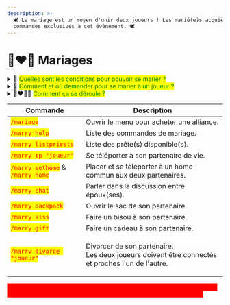 ```yaml
---
description: >-
  🕊️ Le mariage est un moyen d'unir deux joueurs ! Les marié(e)s acquièrent des
  commandes exclusives à cet évènement. 🕊️
---
```


# 👩‍❤️‍👨 Mariages

<details>

<summary>💍 <mark style="color:green;">Quelles sont les conditions pour pouvoir se marier ?</mark> </summary>

* <mark style="color:yellow;">**Le consentement**</mark> : C'est avec logique que les deux joueurs doivent être consentants concernant l'acte du mariage.&#x20;
* <mark style="color:yellow;">**L'alliance**</mark> : Les deux futur(e)s marié(e)s doivent se munir d'une alliance via le menu <mark style="color:red;">`/mariage`</mark>. Elle coûte **100 000$** et sera "consommée"<sup>1</sup> après l'union. _(Une seule requise)_
* <mark style="color:yellow;">**Le lieu**</mark> : Trouver le lieu parfait !&#x20;
* <mark style="color:yellow;">**La présence d'un membre du staff**</mark> : Bien entendu, il vous faut un prêtre pour vous marier ! C'est donc par la présence d'un staff que le mariage se fera. La commande <mark style="color:red;">`/marry listpriests`</mark> pourra vous être utile.

<sup>_1 : Le prêtre (staff) qui s'occupe du mariage est dans l'obligation de supprimer l'item._</sup>                                           &#x20;

</details>

<details>

<summary>🧐 <mark style="color:green;">Comment et où demander pour se marier à un joueur ?</mark></summary>

* <mark style="color:yellow;">**En jeu**</mark> : Si un membre du staff est disponible et que tout est prêt de votre côté, n'attendez plus et unissez vous avec votre moitié en indiquant le lieu de la cérémonie. Vous pouvez aussi trouver un accord pour que l'heure convienne à tous !
* <mark style="color:yellow;">**Par ticket**</mark> [<mark style="color:yellow;">**Discord**</mark>](https://astralya.fr/discord) : Si aucun staff n'est disponible en jeu ou qu'il s'agit d'une demande de mariage organisé tel jour, n'hésitez pas à faire un ticket pour trouver un prête disponible à la date prévue !

\
💡 Le channel :herb:Communauté sur notre serveur discord peut être un moyen d'annoncer à tous, en détail, l'évènement à venir et ainsi permettre aux joueurs d'être présents !

</details>

<details>

<summary> 👩‍❤️‍💋‍👨 <mark style="color:green;">Comment ça se déroule ?</mark> </summary>

* Le prêtre, les marié(e)s et les invités se rendent sur le lieu de cérémonie.&#x20;
* Les deux personnes concernées se mettent à proximité du prêtre et lui donnent l'alliance avant de commencer.

C'est là que les choses sérieuses commencent ! 🕊️

* Le prêtre demande aux élus s'ils veulent se marier.   &#x20;
* Les deux joueurs se disent **OUI** pour le meilleur et pour le pire et sont désormais unis par les liens sacrés du mariage !

<p align="center">VIVES LES MARIÉ(E)S !!🥳</p>

<sup>_Pas de panique quant au dialogue ! Il vous suffit juste de cliquer dans le tchat pour le faire avancer automatiquement._</sup>

⚠️ <mark style="color:red;">**Comme précisé plus haut, l'alliance est détruite une fois la cérémonie de mariage passée sans possibilité d'être reprise par les deux joueurs.**</mark>

</details>

| Commande                                                                                         | Description                                                                                                |
| ------------------------------------------------------------------------------------------------ | ---------------------------------------------------------------------------------------------------------- |
| <mark style="color:red;">`/mariage`</mark>                                                       | Ouvrir le menu pour acheter une alliance.                                                                  |
| <mark style="color:red;">`/marry help`</mark>                                                    | Liste des commandes de mariage.                                                                            |
| <mark style="color:red;">`/marry listpriests`</mark>                                             | Liste des prête(s) disponible(s).                                                                          |
| <mark style="color:red;">`/marry tp "joueur"`</mark>                                             | Se téléporter à son partenaire de vie.                                                                     |
| <mark style="color:red;">`/marry sethome`</mark> & <mark style="color:red;">`/marry home`</mark> | Placer et se téléporter à un home commun aux deux partenaires.                                             |
| <mark style="color:red;">`/marry chat`</mark>                                                    | Parler dans la discussion entre époux(ses).                                                                |
| <mark style="color:red;">`/marry backpack`</mark>                                                | Ouvrir le sac de son partenaire.                                                                           |
| <mark style="color:red;">`/marry kiss`</mark>                                                    | Faire un bisou à son partenaire.                                                                           |
| <mark style="color:red;">`/marry gift`</mark>                                                    | Faire un cadeau à son partenaire.                                                                          |
| <mark style="color:red;">`/marry divorce "joueur"`</mark>                                        | <p>Divorcer de son partenaire. <br>Les deux joueurs doivent être connectés et proches l'un de l'autre.</p> |

<mark style="color:red;background-color:red;">⚠️ SE SERVIR DE LA COMMANDE /MARRY TP DANS LES MAPS D'EVENTS EN CONTOURNANT LES /TPA EST INTERDIT ET SANCTIONNABLE ⚠️</mark>
